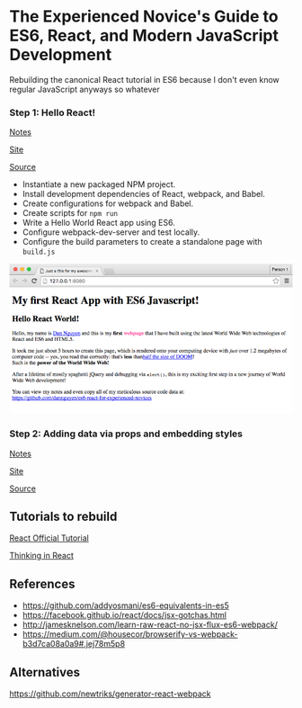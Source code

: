 # The Experienced Novice's Guide to ES6, React, and Modern JavaScript Development


Rebuilding the canonical React tutorial in ES6 because I don't even know regular JavaScript anyways so whatever


### Step 1: Hello React!

[Notes](notes/01.md)  

[Site](http://dannguyen.github.io/es6-react-for-experienced-novices/steps/01/)

[Source](https://github.com/dannguyen/es6-react-for-experienced-novices/tree/v01)

- Instantiate a new packaged NPM project.
- Install development dependencies of React, webpack, and Babel.
- Create configurations for webpack and Babel.
- Create scripts for `npm run`
- Write a Hello World React app using ES6.
- Configure webpack-dev-server and test locally.
- Configure the build parameters to create a standalone page with `build.js`


<a href="http://dannguyen.github.io/es6-react-for-experienced-novices/steps/01/">
  <img src="pagematter/images/01.png" alt="The first site">
</a>


### Step 2: Adding data via props and embedding styles

[Notes](notes/02.md)  

[Site](http://dannguyen.github.io/es6-react-for-experienced-novices/steps/02/)

[Source](https://github.com/dannguyen/es6-react-for-experienced-novices/tree/v02)




## Tutorials to rebuild


[React Official Tutorial](https://facebook.github.io/react/docs/tutorial.html)

[Thinking in React](https://facebook.github.io/react/docs/thinking-in-react.html)


## References

- https://github.com/addyosmani/es6-equivalents-in-es5
- https://facebook.github.io/react/docs/jsx-gotchas.html
- http://jamesknelson.com/learn-raw-react-no-jsx-flux-es6-webpack/
- https://medium.com/@housecor/browserify-vs-webpack-b3d7ca08a0a9#.jej78m5p8


## Alternatives

https://github.com/newtriks/generator-react-webpack
